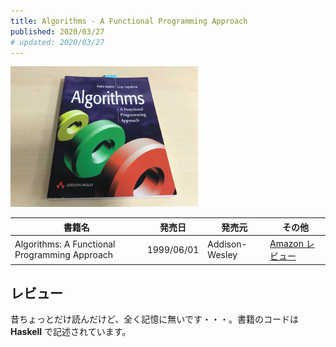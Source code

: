 ```yaml
---
title: Algorithms - A Functional Programming Approach
published: 2020/03/27
# updated: 2020/03/27
---
```


<img src="/images/books/algo.jpg" alt="Algorithms: A Functional Programming Approach 表紙" width="300px">

書籍名          | 発売日  | 発売元    | その他
---------------|-----|------|------
Algorithms: A Functional Programming Approach | 1999/06/01 | Addison-Wesley | [Amazon レビュー][en-review]

## レビュー

昔ちょっとだけ読んだけど、全く記憶に無いです・・・。書籍のコードは **Haskell** で記述されています。

[en-review]: https://www.amazon.com/product-reviews/0201596040/